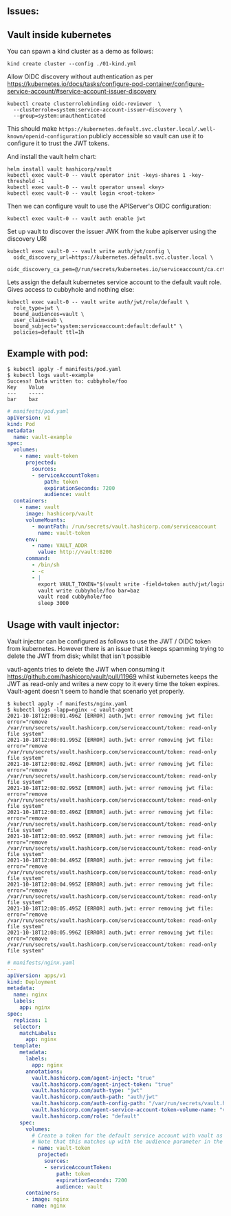 ## Issues:

## Vault inside kubernetes

You can spawn a kind cluster as a demo as follows:
```
kind create cluster --config ./01-kind.yml
```

Allow OIDC discovery without authentication as per https://kubernetes.io/docs/tasks/configure-pod-container/configure-service-account/#service-account-issuer-discovery
```
kubectl create clusterrolebinding oidc-reviewer  \
  --clusterrole=system:service-account-issuer-discovery \
  --group=system:unauthenticated
```

This should make
`https://kubernetes.default.svc.cluster.local/.well-known/openid-configuration`
publicly accessible so vault can use it to configure it to trust the JWT
tokens.


And install the vault helm chart:
```
helm install vault hashicorp/vault
kubectl exec vault-0 -- vault operator init -keys-shares 1 -key-threshold -1
kubectl exec vault-0 -- vault operator unseal <key>
kubectl exec vault-0 -- vault login <root-token>

```

Then we can configure vault to use the APIServer's OIDC configuration:

```
kubectl exec vault-0 -- vault auth enable jwt
```

Set up vault to discover the issuer JWK from the kube apiserver using the discovery URI
```
kubectl exec vault-0 -- vault write auth/jwt/config \
  oidc_discovery_url=https://kubernetes.default.svc.cluster.local \
  oidc_discovery_ca_pem=@/run/secrets/kubernetes.io/serviceaccount/ca.crt
```


Lets assign the default kubernetes service account to the default vault role.
Gives access to cubbyhole and nothing else:
```
kubectl exec vault-0 -- vault write auth/jwt/role/default \
  role_type=jwt \
  bound_audiences=vault \
  user_claim=sub \
  bound_subject="system:serviceaccount:default:default" \
  policies=default ttl=1h
```

## Example with pod:

```
$ kubectl apply -f manifests/pod.yaml
$ kubectl logs vault-example
Success! Data written to: cubbyhole/foo
Key    Value
---    -----
bar    baz
```

```yaml
# manifests/pod.yaml
apiVersion: v1
kind: Pod
metadata:
  name: vault-example
spec:
  volumes:
    - name: vault-token
      projected:
        sources:
        - serviceAccountToken:
            path: token
            expirationSeconds: 7200
            audience: vault
  containers:
    - name: vault
      image: hashicorp/vault
      volumeMounts:
        - mountPath: /run/secrets/vault.hashicorp.com/serviceaccount
          name: vault-token
      env:
        - name: VAULT_ADDR
          value: http://vault:8200
      command:
        - /bin/sh
        - -c
        - |
          export VAULT_TOKEN="$(vault write -field=token auth/jwt/login role=default jwt=@/run/secrets/vault.hashicorp.com/serviceaccount/token)"
          vault write cubbyhole/foo bar=baz
          vault read cubbyhole/foo
          sleep 3000
```



## Usage with vault injector:

Vault injector can be configured as follows to use the JWT / OIDC token from kubernetes.
However there is an issue that it keeps spamming trying to delete the JWT from disk; whilst that isn't possible

vautl-agents tries to delete the JWT when consuming it https://github.com/hashicorp/vault/pull/11969  whilst kubernetes keeps the JWT as read-only and writes a new copy to it every time the token expires. Vault-agent doesn't seem to handle that scenario yet properly.


```
$ kubectl apply -f manifests/nginx.yaml
$ kubectl logs -lapp=nginx -c vault-agent
2021-10-18T12:08:01.496Z [ERROR] auth.jwt: error removing jwt file: error="remove /var/run/secrets/vault.hashicorp.com/serviceaccount/token: read-only file system"
2021-10-18T12:08:01.995Z [ERROR] auth.jwt: error removing jwt file: error="remove /var/run/secrets/vault.hashicorp.com/serviceaccount/token: read-only file system"
2021-10-18T12:08:02.496Z [ERROR] auth.jwt: error removing jwt file: error="remove /var/run/secrets/vault.hashicorp.com/serviceaccount/token: read-only file system"
2021-10-18T12:08:02.995Z [ERROR] auth.jwt: error removing jwt file: error="remove /var/run/secrets/vault.hashicorp.com/serviceaccount/token: read-only file system"
2021-10-18T12:08:03.496Z [ERROR] auth.jwt: error removing jwt file: error="remove /var/run/secrets/vault.hashicorp.com/serviceaccount/token: read-only file system"
2021-10-18T12:08:03.995Z [ERROR] auth.jwt: error removing jwt file: error="remove /var/run/secrets/vault.hashicorp.com/serviceaccount/token: read-only file system"
2021-10-18T12:08:04.495Z [ERROR] auth.jwt: error removing jwt file: error="remove /var/run/secrets/vault.hashicorp.com/serviceaccount/token: read-only file system"
2021-10-18T12:08:04.995Z [ERROR] auth.jwt: error removing jwt file: error="remove /var/run/secrets/vault.hashicorp.com/serviceaccount/token: read-only file system"
2021-10-18T12:08:05.495Z [ERROR] auth.jwt: error removing jwt file: error="remove /var/run/secrets/vault.hashicorp.com/serviceaccount/token: read-only file system"
2021-10-18T12:08:05.996Z [ERROR] auth.jwt: error removing jwt file: error="remove /var/run/secrets/vault.hashicorp.com/serviceaccount/token: read-only file system"
```

```yaml
# manifests/nginx.yaml
---
apiVersion: apps/v1
kind: Deployment
metadata:
  name: nginx
  labels:
    app: nginx
spec:
  replicas: 1
  selector:
    matchLabels:
      app: nginx
  template:
    metadata:
      labels:
        app: nginx
      annotations:
        vault.hashicorp.com/agent-inject: "true"
        vault.hashicorp.com/agent-inject-token: "true"
        vault.hashicorp.com/auth-type: "jwt"
        vault.hashicorp.com/auth-path: "auth/jwt"
        vault.hashicorp.com/auth-config-path: "/var/run/secrets/vault.hashicorp.com/serviceaccount/token"
        vault.hashicorp.com/agent-service-account-token-volume-name: "vault-token"
        vault.hashicorp.com/role: "default"
    spec:
      volumes:
        # Create a token for the default service account with vault as an audience.
        # Note that this matches up with the audience parameter in the jwt auth role config
        - name: vault-token
          projected:
            sources:
            - serviceAccountToken:
                path: token
                expirationSeconds: 7200
                audience: vault
      containers:
      - image: nginx
        name: nginx
```


